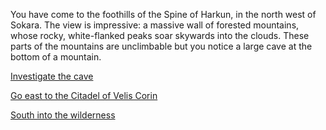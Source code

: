 You have come to the foothills of the Spine of Harkun, in the
north west of Sokara. The view is impressive: a massive wall of
forested mountains, whose rocky, white-flanked peaks soar
skywards into the clouds. These parts of the mountains are
unclimbable but you notice a large cave at the bottom of a
mountain.

[Investigate the cave](665)

[Go east to the Citadel of Velis Corin](271)

[South into the wilderness](276)
